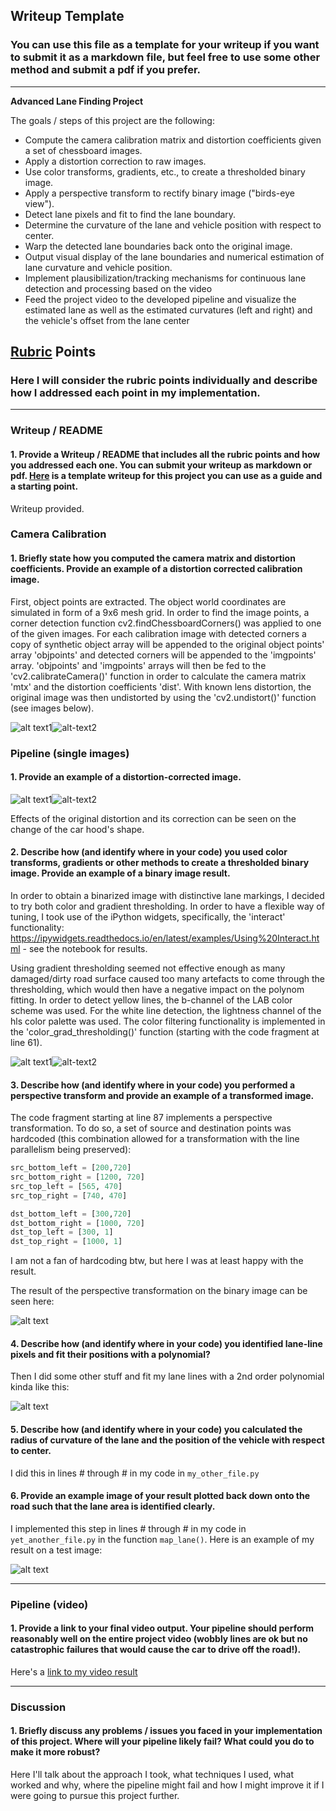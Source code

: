 ## Writeup Template

### You can use this file as a template for your writeup if you want to submit it as a markdown file, but feel free to use some other method and submit a pdf if you prefer.

---

**Advanced Lane Finding Project**

The goals / steps of this project are the following:

* Compute the camera calibration matrix and distortion coefficients given a set of chessboard images.
* Apply a distortion correction to raw images.
* Use color transforms, gradients, etc., to create a thresholded binary image.
* Apply a perspective transform to rectify binary image ("birds-eye view").
* Detect lane pixels and fit to find the lane boundary.
* Determine the curvature of the lane and vehicle position with respect to center.
* Warp the detected lane boundaries back onto the original image.
* Output visual display of the lane boundaries and numerical estimation of lane curvature and vehicle position.
* Implement plausibilization/tracking mechanisms for continuous lane detection and processing based on the video
* Feed the project video to the developed pipeline and visualize the estimated lane as well as the estimated curvatures (left and right) and the vehicle's offset from the lane center

[//]: # (Image References)

[image1]: ./camera_cal/calibration1.jpg "Distorted image"
[image2]: ./output_images/calibration1.jpg "Undistorted image"
[image3]: ./test_images/test7.jpg "Distorted image"
[image4]: ./output_images/test_2undist.jpg "Undistorted image"

[image5]: ./test_images/test1.jpg "Original image"
[image6]: ./output_images/test2.jpg "Binary image"

[image7]: ./test_images/test8.jpg "Original image"
[image8]: ./output_images/warped6.jpg "Binary warped image"


[video1]: ./project_video.mp4 "Video"

## [Rubric](https://review.udacity.com/#!/rubrics/571/view) Points

### Here I will consider the rubric points individually and describe how I addressed each point in my implementation.  

---

### Writeup / README

#### 1. Provide a Writeup / README that includes all the rubric points and how you addressed each one.  You can submit your writeup as markdown or pdf.  [Here](https://github.com/udacity/CarND-Advanced-Lane-Lines/blob/master/writeup_template.md) is a template writeup for this project you can use as a guide and a starting point.  

Writeup provided.

### Camera Calibration

#### 1. Briefly state how you computed the camera matrix and distortion coefficients. Provide an example of a distortion corrected calibration image.

First, object points are extracted. The object world coordinates are simulated in form of a 9x6 mesh grid. In order to find the image points, a corner detection function cv2.findChessboardCorners() was applied to one of the given images. For each calibration image with detected corners a copy of synthetic object array will be appended to the original object points' array 'objpoints' and detected corners will be appended to the 'imgpoints' array. 'objpoints' and 'imgpoints' arrays will then be fed to the 'cv2.calibrateCamera()' function in order to calculate the camera matrix 'mtx' and the distortion coefficients 'dist'. With known lens distortion, the original image was then undistorted by using the 'cv2.undistort()' function (see images below).

![alt text1][image1]![alt-text2][image2]

### Pipeline (single images)

#### 1. Provide an example of a distortion-corrected image.

![alt text1][image3]![alt-text2][image4]

Effects of the original distortion and its correction can be seen on the change of the car hood's shape.

#### 2. Describe how (and identify where in your code) you used color transforms, gradients or other methods to create a thresholded binary image.  Provide an example of a binary image result.

In order to obtain a binarized image with distinctive lane markings, I decided to try both color and gradient thresholding. In order to have a flexible way of tuning, I took use of the iPython widgets, specifically, the 'interact' functionality: https://ipywidgets.readthedocs.io/en/latest/examples/Using%20Interact.html - see the notebook for results.

Using gradient thresholding seemed not effective enough as many damaged/dirty road surface caused too many artefacts to come through the thresholding, which would then have a negative impact on the polynom fitting. In order to detect yellow lines, the b-channel of the LAB color scheme was used. For the white line detection, the lightness channel of the hls color palette was used. The color filtering functionality is implemented in the 'color_grad_thresholding()' function (starting with the code fragment at line 61).

![alt text1][image5]![alt-text2][image6]


#### 3. Describe how (and identify where in your code) you performed a perspective transform and provide an example of a transformed image.

The code fragment starting at line 87 implements a perspective transformation. To do so, a set of source and destination points was hardcoded (this combination allowed for a transformation with the line parallelism being preserved):

```python
src_bottom_left = [200,720]
src_bottom_right = [1200, 720]
src_top_left = [565, 470]
src_top_right = [740, 470]

dst_bottom_left = [300,720]
dst_bottom_right = [1000, 720]
dst_top_left = [300, 1]
dst_top_right = [1000, 1]
```


I am not a fan of hardcoding btw, but here I was at least happy with the result.

The result of the perspective transformation on the binary image can be seen here:

![alt text][image4]

#### 4. Describe how (and identify where in your code) you identified lane-line pixels and fit their positions with a polynomial?

Then I did some other stuff and fit my lane lines with a 2nd order polynomial kinda like this:

![alt text][image5]

#### 5. Describe how (and identify where in your code) you calculated the radius of curvature of the lane and the position of the vehicle with respect to center.

I did this in lines # through # in my code in `my_other_file.py`

#### 6. Provide an example image of your result plotted back down onto the road such that the lane area is identified clearly.

I implemented this step in lines # through # in my code in `yet_another_file.py` in the function `map_lane()`.  Here is an example of my result on a test image:

![alt text][image6]

---

### Pipeline (video)

#### 1. Provide a link to your final video output.  Your pipeline should perform reasonably well on the entire project video (wobbly lines are ok but no catastrophic failures that would cause the car to drive off the road!).

Here's a [link to my video result](./project_video.mp4)

---

### Discussion

#### 1. Briefly discuss any problems / issues you faced in your implementation of this project.  Where will your pipeline likely fail?  What could you do to make it more robust?

Here I'll talk about the approach I took, what techniques I used, what worked and why, where the pipeline might fail and how I might improve it if I were going to pursue this project further.  
